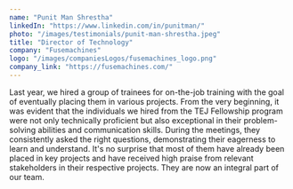 ```yaml
---
name: "Punit Man Shrestha"
linkedIn: "https://www.linkedin.com/in/punitman/"
photo: "/images/testimonials/punit-man-shrestha.jpeg"
title: "Director of Technology"
company: "Fusemachines"
logo: "/images/companiesLogos/fusemachines_logo.png"
company_link: "https://fusemachines.com/"
---
```


Last year, we hired a group of trainees for on-the-job training with the goal of eventually placing them in various projects. From the very beginning, it was evident that the individuals we hired from the TEJ Fellowship program were not only technically proficient but also exceptional in their problem-solving abilities and communication skills. During the meetings, they consistently asked the right questions, demonstrating their eagerness to learn and understand. It's no surprise that most of them have already been placed in key projects and have received high praise from relevant stakeholders in their respective projects. They are now an integral part of our team.

